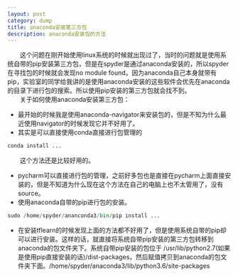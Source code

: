 ```yaml
---
layout: post
category: dump
title: anaconda安装第三方包
description: anaconda安装包的方法
---
```


　　这个问题在刚开始使用linux系统的时候就出现过了，当时的问题就是使用系统自带的pip安装第三方包，但是在spyder是通过anaconda安装的，所以spyder在寻找包的时候就会发现no module found。因为anaconda自己本身就带有pip，实验室的同学给我讲的是使用anaconda安装的这些软件会优先在anaconda的目录下进行包的搜索。所以使用pip安装的第三方包就会找不到。<br>
　　关于如何使用anaconda安装第三方包：
- 最开始的时候我是使用anaconda-navigator来安装包的，但是不知为什么最近使用navigator的时候发现它并不好用了。
- 其实是可以直接使用conda直接进行包管理的
```python
conda install ...
```
　　这个方法还是比较好用的。
- pycharm可以直接进行包的管理，之前好多包也是直接在pycharm上面直接安装的，但是不知道为什么现在这个方法在自己的电脑上也不太管用了，没有source。
- 使用anaconda自带的pip进行包的安装。
```python
sudo /home/spyder/ananconda3/bin/pip install ...
```
- 在安装tflearn的时候发现上面的方法都不好用了，但是使用系统自带的pip却可以进行安装。这样的话，就直接将系统自带pip安装的第三方包转移到anaconda的包文件夹下。系统自带pip安装的包位于 /usr/lib/python2.7(如果是使用pip直接安装的话)/dist-packages，然后赋值拷贝到anaconda的包文件夹下面。/home/spyder/anaconda3/lib/python3.6/site-packages